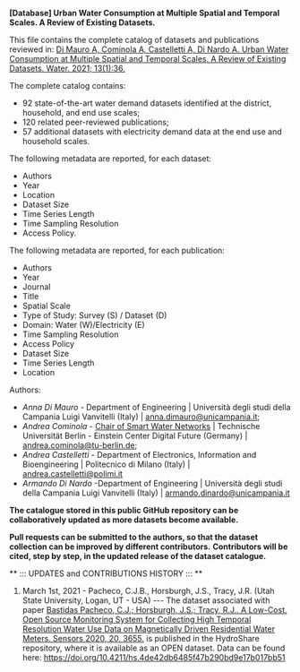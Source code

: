**[Database] Urban Water Consumption at Multiple Spatial and Temporal Scales. A Review of Existing Datasets.**

This file contains the complete catalog of datasets and publications reviewed in:
[Di Mauro A, Cominola A, Castelletti A, Di Nardo A. Urban Water Consumption at Multiple Spatial and Temporal Scales. A Review of Existing Datasets. Water. 2021; 13(1):36.](https://www.mdpi.com/2073-4441/13/1/36)

The complete catalog contains:

* 92 state-of-the-art water demand datasets identified at the district, household, and end use scales;
* 120 related peer-reviewed publications;
* 57 additional datasets with electricity demand data at the end use and household scales.

The following metadata are reported, for each dataset:

* Authors
* Year
* Location
* Dataset Size
* Time Series Length
* Time Sampling Resolution
* Access Policy.

The following metadata are reported, for each publication:

* Authors
* Year
* Journal
* Title
* Spatial Scale
* Type of Study: Survey (S) / Dataset (D)
* Domain: Water (W)/Electricity (E)
* Time Sampling Resolution
* Access Policy
* Dataset Size
* Time Series Length
* Location

Authors:
* _Anna Di Mauro_ - Department of Engineering | Università degli studi della Campania Luigi Vanvitelli (Italy) |  anna.dimauro@unicampania.it;
* _Andrea Cominola_ - [Chair of Smart Water Networks](https://www.swn.tu-berlin.de/menue/smart_water_networks/) | Technische Universität Berlin - Einstein Center Digital Future (Germany) |  andrea.cominola@tu-berlin.de;
* _Andrea Castelletti_ - Department of Electronics, Information and Bioengineering | Politecnico di Milano (Italy) | andrea.castelletti@polimi.it
* _Armando Di Nardo_ -Department of Engineering | Università degli studi della Campania Luigi Vanvitelli (Italy) |   armando.dinardo@unicampania.it 

 
**The catalogue stored in this public GitHub repository can be collaboratively updated as more datasets become available.**

**Pull requests can be submitted to the authors, so that the dataset collection can be improved by different contributors.** 
**Contributors will be cited, step by step, in the updated release of the dataset catalogue.**

** ::: UPDATES and CONTRIBUTIONS HISTORY ::: **
1. March 1st, 2021 - Pacheco, C.J.B., Horsburgh, J.S., Tracy, J.R. (Utah State University, Logan, UT - USA) --- 
   The dataset associated with paper [Bastidas Pacheco, C.J.; Horsburgh, J.S.; Tracy, R.J.. A Low-Cost, Open Source Monitoring System for Collecting High Temporal Resolution Water Use Data on Magnetically Driven Residential Water Meters. Sensors 2020, 20, 3655.](https://doi.org/10.3390/s20133655) is published in the HydroShare repository, where it is available as an OPEN dataset. Data can be found here: https://doi.org/10.4211/hs.4de42db6485f47b290bd9e17b017bb51
